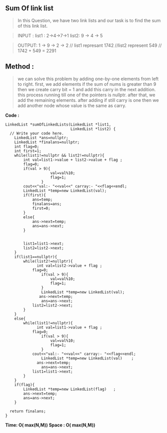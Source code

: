 ﻿

## Sum Of link list

> In this Question, we have two link lists and our task is to find the sum of this link list. 

> INPUT :
>   list1 : 2->4->7->1
>    list2: 9 -> 4 -> 5
 
> OUTPUT: 
> 1 -> 9 -> 2 -> 2 
> // list1 represant 1742
>  //list2 represent 549
> // 1742 + 549 = 2291

## Method :

> we can solve this problem by adding one-by-one elements from left to right. first, we add elements if the sum of nums is greater than 9 then we create carry bit = 1 and add this carry in the next addition.
> this process running till one of the pointers is nullptr. 
> after that, we add the remaining elements. after adding if still carry is one then we add another node whose value is the same as carry.

**Code :**

    LinkedList *sumOfLinkedLists(LinkedList *list1,
                                 LinkedList *list2) {
      // Write your code here.
    	LinkedList *ans=nullptr;
    	LinkedList *finalans=nullptr;
    	int flag=0;
    	int first=1;
    	while(list1!=nullptr && list2!=nullptr){
    		int val=list1->value + list2->value + flag ;
    		flag=0;
    		if(val > 9){
    					val=val%10;
    					flag=1;
    				}
    		cout<<"val:- "<<val<<" carray:- "<<flag<<endl;
    		LinkedList *temp=new LinkedList(val);			   	
    		if(first){
    			ans=temp;
    			finalans=ans;
    			first=0;
    		}
    		else{
    			ans->next=temp;
    			ans=ans->next;
    		}
    		
    		
    		list1=list1->next;
    		list2=list2->next;
    	}
    	if(list1==nullptr){
    		while(list2!=nullptr){
    			  int val=list2->value + flag ;
    			flag=0;
    				if(val > 9){
    					val=val%10;
    					flag=1;
    				}
    				LinkedList *temp=new LinkedList(val);			   
    			   ans->next=temp;
    				ans=ans->next;
    			list2=list2->next;
    		}
    	}
    	else{
    		while(list1!=nullptr){
    			  int val=list1->value + flag ;
    			flag=0;
    				if(val > 9){
    					val=val%10;
    					flag=1;
    				}
    			cout<<"val:- "<<val<<" carray:- "<<flag<<endl;
    				LinkedList *temp=new LinkedList(val)	;		   
    			  ans->next=temp;
    				ans=ans->next;
    			list1=list1->next;
    		}
    	}
    	if(flag){
    		LinkedList *temp=new LinkedList(flag)	;		   
    		ans->next=temp;
    		ans=ans->next;
    	}
    	
      return finalans;
    }

**Time: O( max(N,M))
Space :  O( max(N,M))**
